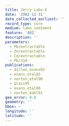 ```yaml
---
title: Jerry Lake-E
date: '1982-12-31'
date_collected_earliest: ''
record_type: core
medium: lake_sediment
feature: '482'
description: ''
parameters:
  - Pb/extractable
  - Zn/extractable
  - Cd/extractable
  - Pb/210
publications:
  - dillon_evans82
  - evans_etal83
  - norton_etal90
  - blais95
  - evans_etal86
  - norton_kahl91
geo_error: 0.0
geometry: ''
bbox: ~
longitude: ''
latitude: ''
---
```

